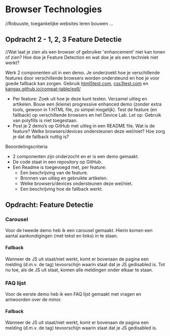 # Browser Technologies
//Robuuste, toegankelijke websites leren bouwen …

## Opdracht 2 - 1, 2, 3 Feature Detectie
//Wat laat je zien als een browser of gebruiker 'enhancement' niet kan tonen of zien? Hoe doe je Feature Detection en wat doe je als een techniek niet werkt?

Werk 2 componenten uit in een demo. Je onderzoekt hoe je verschillende features door verschillende browsers worden ondersteund en hoe je voor goede fallback kan zorgen. Gebruik [html5test.com](https://html5test.com), [css3test.com](http://css3test.com) en [kangax.github.io/compat-table/es6/](https://kangax.github.io/compat-table/es6/)

- Per feature: Zoek uit hoe je deze kunt testen. Verzamel uitleg en artikelen. Bouw een (kleine) progressive enhanced demo (zonder extra tools, gewoon in 1 HTML file, zo simpel mogelijk). Test de feature (en fallback) op verschillende browsers en het Device Lab. Let op: Gebruik van polyfills is niet toegestaan.
- Post je 2 demo’s op GitHub met uitleg in een README file. Wat is de feature? Welke browsers/devices ondersteunen deze wel/niet? Hoe zorg je dat de fallback nuttig is?

Beoordelingscriteria
- 2 componenten zijn onderzocht en er is een demo gemaakt.
- De code staat in een repository op GitHub.
- Een Readme is toegevoegd met, per feature:
  -	Een beschrijving van de feature.
  - Bronnen van uitleg en gebruikte artikelen.
  -	Welke browsers/devices ondersteunen deze wel/niet.
  -	Een beschrijving hoe de fallback werkt.


## Opdracht: Feature Detectie

### Carousel
Voor de tweede demo heb ik een carousel gemaakt. Hierin komen een aantal aankondigingen (met tekst en links) in te staan.

#### Fallback
Wanneer de JS uit staat/niet werkt, komt er bovenaan de pagina een melding (d.m.v. de <noscript> tag) tevoorschijn waarin staat dat je JS gedisabled is. Tot nu toe, als de JS uit staat, komen alle meldingen onder elkaar te staan. 

### FAQ lijst
Voor de eerste demo heb ik een FAQ lijst gemaakt met vragen en antwoorden over de minor.

#### Fallback
Wanneer de JS uit staat/niet werkt, komt er bovenaan de pagina een melding (d.m.v. de <noscript> tag) tevoorschijn waarin staat dat je JS gedisabled is.
